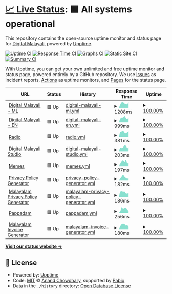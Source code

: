 # [📈 Live Status](https://status.digitalmalayali.in): <!--live status--> **🟩 All systems operational**

This repository contains the open-source uptime monitor and status page for [Digital Malayali](https://links.digitalmalayali.in/), powered by [Upptime](https://github.com/upptime/upptime).

[![Uptime CI](https://github.com/digitalmalayali/status/workflows/Uptime%20CI/badge.svg)](https://github.com/digitalmalayali/status/actions?query=workflow%3A%22Uptime+CI%22)
[![Response Time CI](https://github.com/digitalmalayali/status/workflows/Response%20Time%20CI/badge.svg)](https://github.com/digitalmalayali/status/actions?query=workflow%3A%22Response+Time+CI%22)
[![Graphs CI](https://github.com/digitalmalayali/status/workflows/Graphs%20CI/badge.svg)](https://github.com/digitalmalayali/status/actions?query=workflow%3A%22Graphs+CI%22)
[![Static Site CI](https://github.com/digitalmalayali/status/workflows/Static%20Site%20CI/badge.svg)](https://github.com/digitalmalayali/status/actions?query=workflow%3A%22Static+Site+CI%22)
[![Summary CI](https://github.com/digitalmalayali/status/workflows/Summary%20CI/badge.svg)](https://github.com/digitalmalayali/status/actions?query=workflow%3A%22Summary+CI%22)

With [Upptime](https://upptime.js.org), you can get your own unlimited and free uptime monitor and status page, powered entirely by a GitHub repository. We use [Issues](https://github.com/digitalmalayali/status/issues) as incident reports, [Actions](https://github.com/digitalmalayali/status/actions) as uptime monitors, and [Pages](https://status.digitalmalayali.in) for the status page.

<!--start: status pages-->
<!-- This summary is generated by Upptime (https://github.com/upptime/upptime) -->
<!-- Do not edit this manually, your changes will be overwritten -->
<!-- prettier-ignore -->
| URL | Status | History | Response Time | Uptime |
| --- | ------ | ------- | ------------- | ------ |
| <img alt="" src="https://icons.duckduckgo.com/ip3/digitalmalayali.in.ico" height="13"> [Digital Malayali - ML](https://digitalmalayali.in) | 🟩 Up | [digital-malayali-ml.yml](https://github.com/digitalmalayali/status/commits/HEAD/history/digital-malayali-ml.yml) | <details><summary><img alt="Response time graph" src="./graphs/digital-malayali-ml/response-time-week.png" height="20"> 1208ms</summary><br><a href="https://status.digitalmalayali.in/history/digital-malayali-ml"><img alt="Response time 731" src="https://img.shields.io/endpoint?url=https%3A%2F%2Fraw.githubusercontent.com%2Fdigitalmalayali%2Fstatus%2FHEAD%2Fapi%2Fdigital-malayali-ml%2Fresponse-time.json"></a><br><a href="https://status.digitalmalayali.in/history/digital-malayali-ml"><img alt="24-hour response time 1304" src="https://img.shields.io/endpoint?url=https%3A%2F%2Fraw.githubusercontent.com%2Fdigitalmalayali%2Fstatus%2FHEAD%2Fapi%2Fdigital-malayali-ml%2Fresponse-time-day.json"></a><br><a href="https://status.digitalmalayali.in/history/digital-malayali-ml"><img alt="7-day response time 1208" src="https://img.shields.io/endpoint?url=https%3A%2F%2Fraw.githubusercontent.com%2Fdigitalmalayali%2Fstatus%2FHEAD%2Fapi%2Fdigital-malayali-ml%2Fresponse-time-week.json"></a><br><a href="https://status.digitalmalayali.in/history/digital-malayali-ml"><img alt="30-day response time 1061" src="https://img.shields.io/endpoint?url=https%3A%2F%2Fraw.githubusercontent.com%2Fdigitalmalayali%2Fstatus%2FHEAD%2Fapi%2Fdigital-malayali-ml%2Fresponse-time-month.json"></a><br><a href="https://status.digitalmalayali.in/history/digital-malayali-ml"><img alt="1-year response time 731" src="https://img.shields.io/endpoint?url=https%3A%2F%2Fraw.githubusercontent.com%2Fdigitalmalayali%2Fstatus%2FHEAD%2Fapi%2Fdigital-malayali-ml%2Fresponse-time-year.json"></a></details> | <details><summary><a href="https://status.digitalmalayali.in/history/digital-malayali-ml">100.00%</a></summary><a href="https://status.digitalmalayali.in/history/digital-malayali-ml"><img alt="All-time uptime 100.00%" src="https://img.shields.io/endpoint?url=https%3A%2F%2Fraw.githubusercontent.com%2Fdigitalmalayali%2Fstatus%2FHEAD%2Fapi%2Fdigital-malayali-ml%2Fuptime.json"></a><br><a href="https://status.digitalmalayali.in/history/digital-malayali-ml"><img alt="24-hour uptime 100.00%" src="https://img.shields.io/endpoint?url=https%3A%2F%2Fraw.githubusercontent.com%2Fdigitalmalayali%2Fstatus%2FHEAD%2Fapi%2Fdigital-malayali-ml%2Fuptime-day.json"></a><br><a href="https://status.digitalmalayali.in/history/digital-malayali-ml"><img alt="7-day uptime 100.00%" src="https://img.shields.io/endpoint?url=https%3A%2F%2Fraw.githubusercontent.com%2Fdigitalmalayali%2Fstatus%2FHEAD%2Fapi%2Fdigital-malayali-ml%2Fuptime-week.json"></a><br><a href="https://status.digitalmalayali.in/history/digital-malayali-ml"><img alt="30-day uptime 100.00%" src="https://img.shields.io/endpoint?url=https%3A%2F%2Fraw.githubusercontent.com%2Fdigitalmalayali%2Fstatus%2FHEAD%2Fapi%2Fdigital-malayali-ml%2Fuptime-month.json"></a><br><a href="https://status.digitalmalayali.in/history/digital-malayali-ml"><img alt="1-year uptime 100.00%" src="https://img.shields.io/endpoint?url=https%3A%2F%2Fraw.githubusercontent.com%2Fdigitalmalayali%2Fstatus%2FHEAD%2Fapi%2Fdigital-malayali-ml%2Fuptime-year.json"></a></details>
| <img alt="" src="https://icons.duckduckgo.com/ip3/en.digitalmalayali.in.ico" height="13"> [Digital Malayali - EN](https://en.digitalmalayali.in) | 🟩 Up | [digital-malayali-en.yml](https://github.com/digitalmalayali/status/commits/HEAD/history/digital-malayali-en.yml) | <details><summary><img alt="Response time graph" src="./graphs/digital-malayali-en/response-time-week.png" height="20"> 999ms</summary><br><a href="https://status.digitalmalayali.in/history/digital-malayali-en"><img alt="Response time 988" src="https://img.shields.io/endpoint?url=https%3A%2F%2Fraw.githubusercontent.com%2Fdigitalmalayali%2Fstatus%2FHEAD%2Fapi%2Fdigital-malayali-en%2Fresponse-time.json"></a><br><a href="https://status.digitalmalayali.in/history/digital-malayali-en"><img alt="24-hour response time 936" src="https://img.shields.io/endpoint?url=https%3A%2F%2Fraw.githubusercontent.com%2Fdigitalmalayali%2Fstatus%2FHEAD%2Fapi%2Fdigital-malayali-en%2Fresponse-time-day.json"></a><br><a href="https://status.digitalmalayali.in/history/digital-malayali-en"><img alt="7-day response time 999" src="https://img.shields.io/endpoint?url=https%3A%2F%2Fraw.githubusercontent.com%2Fdigitalmalayali%2Fstatus%2FHEAD%2Fapi%2Fdigital-malayali-en%2Fresponse-time-week.json"></a><br><a href="https://status.digitalmalayali.in/history/digital-malayali-en"><img alt="30-day response time 1158" src="https://img.shields.io/endpoint?url=https%3A%2F%2Fraw.githubusercontent.com%2Fdigitalmalayali%2Fstatus%2FHEAD%2Fapi%2Fdigital-malayali-en%2Fresponse-time-month.json"></a><br><a href="https://status.digitalmalayali.in/history/digital-malayali-en"><img alt="1-year response time 988" src="https://img.shields.io/endpoint?url=https%3A%2F%2Fraw.githubusercontent.com%2Fdigitalmalayali%2Fstatus%2FHEAD%2Fapi%2Fdigital-malayali-en%2Fresponse-time-year.json"></a></details> | <details><summary><a href="https://status.digitalmalayali.in/history/digital-malayali-en">100.00%</a></summary><a href="https://status.digitalmalayali.in/history/digital-malayali-en"><img alt="All-time uptime 100.00%" src="https://img.shields.io/endpoint?url=https%3A%2F%2Fraw.githubusercontent.com%2Fdigitalmalayali%2Fstatus%2FHEAD%2Fapi%2Fdigital-malayali-en%2Fuptime.json"></a><br><a href="https://status.digitalmalayali.in/history/digital-malayali-en"><img alt="24-hour uptime 100.00%" src="https://img.shields.io/endpoint?url=https%3A%2F%2Fraw.githubusercontent.com%2Fdigitalmalayali%2Fstatus%2FHEAD%2Fapi%2Fdigital-malayali-en%2Fuptime-day.json"></a><br><a href="https://status.digitalmalayali.in/history/digital-malayali-en"><img alt="7-day uptime 100.00%" src="https://img.shields.io/endpoint?url=https%3A%2F%2Fraw.githubusercontent.com%2Fdigitalmalayali%2Fstatus%2FHEAD%2Fapi%2Fdigital-malayali-en%2Fuptime-week.json"></a><br><a href="https://status.digitalmalayali.in/history/digital-malayali-en"><img alt="30-day uptime 100.00%" src="https://img.shields.io/endpoint?url=https%3A%2F%2Fraw.githubusercontent.com%2Fdigitalmalayali%2Fstatus%2FHEAD%2Fapi%2Fdigital-malayali-en%2Fuptime-month.json"></a><br><a href="https://status.digitalmalayali.in/history/digital-malayali-en"><img alt="1-year uptime 100.00%" src="https://img.shields.io/endpoint?url=https%3A%2F%2Fraw.githubusercontent.com%2Fdigitalmalayali%2Fstatus%2FHEAD%2Fapi%2Fdigital-malayali-en%2Fuptime-year.json"></a></details>
| <img alt="" src="https://icons.duckduckgo.com/ip3/radio.digitalmalayali.in.ico" height="13"> [Radio](https://radio.digitalmalayali.in/public/stream) | 🟩 Up | [radio.yml](https://github.com/digitalmalayali/status/commits/HEAD/history/radio.yml) | <details><summary><img alt="Response time graph" src="./graphs/radio/response-time-week.png" height="20"> 381ms</summary><br><a href="https://status.digitalmalayali.in/history/radio"><img alt="Response time 378" src="https://img.shields.io/endpoint?url=https%3A%2F%2Fraw.githubusercontent.com%2Fdigitalmalayali%2Fstatus%2FHEAD%2Fapi%2Fradio%2Fresponse-time.json"></a><br><a href="https://status.digitalmalayali.in/history/radio"><img alt="24-hour response time 368" src="https://img.shields.io/endpoint?url=https%3A%2F%2Fraw.githubusercontent.com%2Fdigitalmalayali%2Fstatus%2FHEAD%2Fapi%2Fradio%2Fresponse-time-day.json"></a><br><a href="https://status.digitalmalayali.in/history/radio"><img alt="7-day response time 381" src="https://img.shields.io/endpoint?url=https%3A%2F%2Fraw.githubusercontent.com%2Fdigitalmalayali%2Fstatus%2FHEAD%2Fapi%2Fradio%2Fresponse-time-week.json"></a><br><a href="https://status.digitalmalayali.in/history/radio"><img alt="30-day response time 397" src="https://img.shields.io/endpoint?url=https%3A%2F%2Fraw.githubusercontent.com%2Fdigitalmalayali%2Fstatus%2FHEAD%2Fapi%2Fradio%2Fresponse-time-month.json"></a><br><a href="https://status.digitalmalayali.in/history/radio"><img alt="1-year response time 378" src="https://img.shields.io/endpoint?url=https%3A%2F%2Fraw.githubusercontent.com%2Fdigitalmalayali%2Fstatus%2FHEAD%2Fapi%2Fradio%2Fresponse-time-year.json"></a></details> | <details><summary><a href="https://status.digitalmalayali.in/history/radio">100.00%</a></summary><a href="https://status.digitalmalayali.in/history/radio"><img alt="All-time uptime 100.00%" src="https://img.shields.io/endpoint?url=https%3A%2F%2Fraw.githubusercontent.com%2Fdigitalmalayali%2Fstatus%2FHEAD%2Fapi%2Fradio%2Fuptime.json"></a><br><a href="https://status.digitalmalayali.in/history/radio"><img alt="24-hour uptime 100.00%" src="https://img.shields.io/endpoint?url=https%3A%2F%2Fraw.githubusercontent.com%2Fdigitalmalayali%2Fstatus%2FHEAD%2Fapi%2Fradio%2Fuptime-day.json"></a><br><a href="https://status.digitalmalayali.in/history/radio"><img alt="7-day uptime 100.00%" src="https://img.shields.io/endpoint?url=https%3A%2F%2Fraw.githubusercontent.com%2Fdigitalmalayali%2Fstatus%2FHEAD%2Fapi%2Fradio%2Fuptime-week.json"></a><br><a href="https://status.digitalmalayali.in/history/radio"><img alt="30-day uptime 100.00%" src="https://img.shields.io/endpoint?url=https%3A%2F%2Fraw.githubusercontent.com%2Fdigitalmalayali%2Fstatus%2FHEAD%2Fapi%2Fradio%2Fuptime-month.json"></a><br><a href="https://status.digitalmalayali.in/history/radio"><img alt="1-year uptime 100.00%" src="https://img.shields.io/endpoint?url=https%3A%2F%2Fraw.githubusercontent.com%2Fdigitalmalayali%2Fstatus%2FHEAD%2Fapi%2Fradio%2Fuptime-year.json"></a></details>
| <img alt="" src="https://icons.duckduckgo.com/ip3/studio.digitalmalayali.in.ico" height="13"> [Digital Malayali Studio](https://studio.digitalmalayali.in/) | 🟩 Up | [digital-malayali-studio.yml](https://github.com/digitalmalayali/status/commits/HEAD/history/digital-malayali-studio.yml) | <details><summary><img alt="Response time graph" src="./graphs/digital-malayali-studio/response-time-week.png" height="20"> 203ms</summary><br><a href="https://status.digitalmalayali.in/history/digital-malayali-studio"><img alt="Response time 225" src="https://img.shields.io/endpoint?url=https%3A%2F%2Fraw.githubusercontent.com%2Fdigitalmalayali%2Fstatus%2FHEAD%2Fapi%2Fdigital-malayali-studio%2Fresponse-time.json"></a><br><a href="https://status.digitalmalayali.in/history/digital-malayali-studio"><img alt="24-hour response time 241" src="https://img.shields.io/endpoint?url=https%3A%2F%2Fraw.githubusercontent.com%2Fdigitalmalayali%2Fstatus%2FHEAD%2Fapi%2Fdigital-malayali-studio%2Fresponse-time-day.json"></a><br><a href="https://status.digitalmalayali.in/history/digital-malayali-studio"><img alt="7-day response time 203" src="https://img.shields.io/endpoint?url=https%3A%2F%2Fraw.githubusercontent.com%2Fdigitalmalayali%2Fstatus%2FHEAD%2Fapi%2Fdigital-malayali-studio%2Fresponse-time-week.json"></a><br><a href="https://status.digitalmalayali.in/history/digital-malayali-studio"><img alt="30-day response time 264" src="https://img.shields.io/endpoint?url=https%3A%2F%2Fraw.githubusercontent.com%2Fdigitalmalayali%2Fstatus%2FHEAD%2Fapi%2Fdigital-malayali-studio%2Fresponse-time-month.json"></a><br><a href="https://status.digitalmalayali.in/history/digital-malayali-studio"><img alt="1-year response time 225" src="https://img.shields.io/endpoint?url=https%3A%2F%2Fraw.githubusercontent.com%2Fdigitalmalayali%2Fstatus%2FHEAD%2Fapi%2Fdigital-malayali-studio%2Fresponse-time-year.json"></a></details> | <details><summary><a href="https://status.digitalmalayali.in/history/digital-malayali-studio">100.00%</a></summary><a href="https://status.digitalmalayali.in/history/digital-malayali-studio"><img alt="All-time uptime 100.00%" src="https://img.shields.io/endpoint?url=https%3A%2F%2Fraw.githubusercontent.com%2Fdigitalmalayali%2Fstatus%2FHEAD%2Fapi%2Fdigital-malayali-studio%2Fuptime.json"></a><br><a href="https://status.digitalmalayali.in/history/digital-malayali-studio"><img alt="24-hour uptime 100.00%" src="https://img.shields.io/endpoint?url=https%3A%2F%2Fraw.githubusercontent.com%2Fdigitalmalayali%2Fstatus%2FHEAD%2Fapi%2Fdigital-malayali-studio%2Fuptime-day.json"></a><br><a href="https://status.digitalmalayali.in/history/digital-malayali-studio"><img alt="7-day uptime 100.00%" src="https://img.shields.io/endpoint?url=https%3A%2F%2Fraw.githubusercontent.com%2Fdigitalmalayali%2Fstatus%2FHEAD%2Fapi%2Fdigital-malayali-studio%2Fuptime-week.json"></a><br><a href="https://status.digitalmalayali.in/history/digital-malayali-studio"><img alt="30-day uptime 100.00%" src="https://img.shields.io/endpoint?url=https%3A%2F%2Fraw.githubusercontent.com%2Fdigitalmalayali%2Fstatus%2FHEAD%2Fapi%2Fdigital-malayali-studio%2Fuptime-month.json"></a><br><a href="https://status.digitalmalayali.in/history/digital-malayali-studio"><img alt="1-year uptime 100.00%" src="https://img.shields.io/endpoint?url=https%3A%2F%2Fraw.githubusercontent.com%2Fdigitalmalayali%2Fstatus%2FHEAD%2Fapi%2Fdigital-malayali-studio%2Fuptime-year.json"></a></details>
| <img alt="" src="https://icons.duckduckgo.com/ip3/memes.digitalmalayali.in.ico" height="13"> [Memes](https://memes.digitalmalayali.in) | 🟩 Up | [memes.yml](https://github.com/digitalmalayali/status/commits/HEAD/history/memes.yml) | <details><summary><img alt="Response time graph" src="./graphs/memes/response-time-week.png" height="20"> 197ms</summary><br><a href="https://status.digitalmalayali.in/history/memes"><img alt="Response time 173" src="https://img.shields.io/endpoint?url=https%3A%2F%2Fraw.githubusercontent.com%2Fdigitalmalayali%2Fstatus%2FHEAD%2Fapi%2Fmemes%2Fresponse-time.json"></a><br><a href="https://status.digitalmalayali.in/history/memes"><img alt="24-hour response time 197" src="https://img.shields.io/endpoint?url=https%3A%2F%2Fraw.githubusercontent.com%2Fdigitalmalayali%2Fstatus%2FHEAD%2Fapi%2Fmemes%2Fresponse-time-day.json"></a><br><a href="https://status.digitalmalayali.in/history/memes"><img alt="7-day response time 197" src="https://img.shields.io/endpoint?url=https%3A%2F%2Fraw.githubusercontent.com%2Fdigitalmalayali%2Fstatus%2FHEAD%2Fapi%2Fmemes%2Fresponse-time-week.json"></a><br><a href="https://status.digitalmalayali.in/history/memes"><img alt="30-day response time 172" src="https://img.shields.io/endpoint?url=https%3A%2F%2Fraw.githubusercontent.com%2Fdigitalmalayali%2Fstatus%2FHEAD%2Fapi%2Fmemes%2Fresponse-time-month.json"></a><br><a href="https://status.digitalmalayali.in/history/memes"><img alt="1-year response time 173" src="https://img.shields.io/endpoint?url=https%3A%2F%2Fraw.githubusercontent.com%2Fdigitalmalayali%2Fstatus%2FHEAD%2Fapi%2Fmemes%2Fresponse-time-year.json"></a></details> | <details><summary><a href="https://status.digitalmalayali.in/history/memes">100.00%</a></summary><a href="https://status.digitalmalayali.in/history/memes"><img alt="All-time uptime 100.00%" src="https://img.shields.io/endpoint?url=https%3A%2F%2Fraw.githubusercontent.com%2Fdigitalmalayali%2Fstatus%2FHEAD%2Fapi%2Fmemes%2Fuptime.json"></a><br><a href="https://status.digitalmalayali.in/history/memes"><img alt="24-hour uptime 100.00%" src="https://img.shields.io/endpoint?url=https%3A%2F%2Fraw.githubusercontent.com%2Fdigitalmalayali%2Fstatus%2FHEAD%2Fapi%2Fmemes%2Fuptime-day.json"></a><br><a href="https://status.digitalmalayali.in/history/memes"><img alt="7-day uptime 100.00%" src="https://img.shields.io/endpoint?url=https%3A%2F%2Fraw.githubusercontent.com%2Fdigitalmalayali%2Fstatus%2FHEAD%2Fapi%2Fmemes%2Fuptime-week.json"></a><br><a href="https://status.digitalmalayali.in/history/memes"><img alt="30-day uptime 100.00%" src="https://img.shields.io/endpoint?url=https%3A%2F%2Fraw.githubusercontent.com%2Fdigitalmalayali%2Fstatus%2FHEAD%2Fapi%2Fmemes%2Fuptime-month.json"></a><br><a href="https://status.digitalmalayali.in/history/memes"><img alt="1-year uptime 100.00%" src="https://img.shields.io/endpoint?url=https%3A%2F%2Fraw.githubusercontent.com%2Fdigitalmalayali%2Fstatus%2FHEAD%2Fapi%2Fmemes%2Fuptime-year.json"></a></details>
| <img alt="" src="https://icons.duckduckgo.com/ip3/free-privacy-policy-generator.digitalmalayali.in.ico" height="13"> [Privacy Policy Generator](https://free-privacy-policy-generator.digitalmalayali.in) | 🟩 Up | [privacy-policy-generator.yml](https://github.com/digitalmalayali/status/commits/HEAD/history/privacy-policy-generator.yml) | <details><summary><img alt="Response time graph" src="./graphs/privacy-policy-generator/response-time-week.png" height="20"> 182ms</summary><br><a href="https://status.digitalmalayali.in/history/privacy-policy-generator"><img alt="Response time 199" src="https://img.shields.io/endpoint?url=https%3A%2F%2Fraw.githubusercontent.com%2Fdigitalmalayali%2Fstatus%2FHEAD%2Fapi%2Fprivacy-policy-generator%2Fresponse-time.json"></a><br><a href="https://status.digitalmalayali.in/history/privacy-policy-generator"><img alt="24-hour response time 177" src="https://img.shields.io/endpoint?url=https%3A%2F%2Fraw.githubusercontent.com%2Fdigitalmalayali%2Fstatus%2FHEAD%2Fapi%2Fprivacy-policy-generator%2Fresponse-time-day.json"></a><br><a href="https://status.digitalmalayali.in/history/privacy-policy-generator"><img alt="7-day response time 182" src="https://img.shields.io/endpoint?url=https%3A%2F%2Fraw.githubusercontent.com%2Fdigitalmalayali%2Fstatus%2FHEAD%2Fapi%2Fprivacy-policy-generator%2Fresponse-time-week.json"></a><br><a href="https://status.digitalmalayali.in/history/privacy-policy-generator"><img alt="30-day response time 216" src="https://img.shields.io/endpoint?url=https%3A%2F%2Fraw.githubusercontent.com%2Fdigitalmalayali%2Fstatus%2FHEAD%2Fapi%2Fprivacy-policy-generator%2Fresponse-time-month.json"></a><br><a href="https://status.digitalmalayali.in/history/privacy-policy-generator"><img alt="1-year response time 199" src="https://img.shields.io/endpoint?url=https%3A%2F%2Fraw.githubusercontent.com%2Fdigitalmalayali%2Fstatus%2FHEAD%2Fapi%2Fprivacy-policy-generator%2Fresponse-time-year.json"></a></details> | <details><summary><a href="https://status.digitalmalayali.in/history/privacy-policy-generator">100.00%</a></summary><a href="https://status.digitalmalayali.in/history/privacy-policy-generator"><img alt="All-time uptime 100.00%" src="https://img.shields.io/endpoint?url=https%3A%2F%2Fraw.githubusercontent.com%2Fdigitalmalayali%2Fstatus%2FHEAD%2Fapi%2Fprivacy-policy-generator%2Fuptime.json"></a><br><a href="https://status.digitalmalayali.in/history/privacy-policy-generator"><img alt="24-hour uptime 100.00%" src="https://img.shields.io/endpoint?url=https%3A%2F%2Fraw.githubusercontent.com%2Fdigitalmalayali%2Fstatus%2FHEAD%2Fapi%2Fprivacy-policy-generator%2Fuptime-day.json"></a><br><a href="https://status.digitalmalayali.in/history/privacy-policy-generator"><img alt="7-day uptime 100.00%" src="https://img.shields.io/endpoint?url=https%3A%2F%2Fraw.githubusercontent.com%2Fdigitalmalayali%2Fstatus%2FHEAD%2Fapi%2Fprivacy-policy-generator%2Fuptime-week.json"></a><br><a href="https://status.digitalmalayali.in/history/privacy-policy-generator"><img alt="30-day uptime 100.00%" src="https://img.shields.io/endpoint?url=https%3A%2F%2Fraw.githubusercontent.com%2Fdigitalmalayali%2Fstatus%2FHEAD%2Fapi%2Fprivacy-policy-generator%2Fuptime-month.json"></a><br><a href="https://status.digitalmalayali.in/history/privacy-policy-generator"><img alt="1-year uptime 100.00%" src="https://img.shields.io/endpoint?url=https%3A%2F%2Fraw.githubusercontent.com%2Fdigitalmalayali%2Fstatus%2FHEAD%2Fapi%2Fprivacy-policy-generator%2Fuptime-year.json"></a></details>
| <img alt="" src="https://icons.duckduckgo.com/ip3/malayalam-privacy-policy-generator.digitalmalayali.in.ico" height="13"> [Malayalam Privacy Policy Generator](https://malayalam-privacy-policy-generator.digitalmalayali.in) | 🟩 Up | [malayalam-privacy-policy-generator.yml](https://github.com/digitalmalayali/status/commits/HEAD/history/malayalam-privacy-policy-generator.yml) | <details><summary><img alt="Response time graph" src="./graphs/malayalam-privacy-policy-generator/response-time-week.png" height="20"> 186ms</summary><br><a href="https://status.digitalmalayali.in/history/malayalam-privacy-policy-generator"><img alt="Response time 213" src="https://img.shields.io/endpoint?url=https%3A%2F%2Fraw.githubusercontent.com%2Fdigitalmalayali%2Fstatus%2FHEAD%2Fapi%2Fmalayalam-privacy-policy-generator%2Fresponse-time.json"></a><br><a href="https://status.digitalmalayali.in/history/malayalam-privacy-policy-generator"><img alt="24-hour response time 253" src="https://img.shields.io/endpoint?url=https%3A%2F%2Fraw.githubusercontent.com%2Fdigitalmalayali%2Fstatus%2FHEAD%2Fapi%2Fmalayalam-privacy-policy-generator%2Fresponse-time-day.json"></a><br><a href="https://status.digitalmalayali.in/history/malayalam-privacy-policy-generator"><img alt="7-day response time 186" src="https://img.shields.io/endpoint?url=https%3A%2F%2Fraw.githubusercontent.com%2Fdigitalmalayali%2Fstatus%2FHEAD%2Fapi%2Fmalayalam-privacy-policy-generator%2Fresponse-time-week.json"></a><br><a href="https://status.digitalmalayali.in/history/malayalam-privacy-policy-generator"><img alt="30-day response time 254" src="https://img.shields.io/endpoint?url=https%3A%2F%2Fraw.githubusercontent.com%2Fdigitalmalayali%2Fstatus%2FHEAD%2Fapi%2Fmalayalam-privacy-policy-generator%2Fresponse-time-month.json"></a><br><a href="https://status.digitalmalayali.in/history/malayalam-privacy-policy-generator"><img alt="1-year response time 213" src="https://img.shields.io/endpoint?url=https%3A%2F%2Fraw.githubusercontent.com%2Fdigitalmalayali%2Fstatus%2FHEAD%2Fapi%2Fmalayalam-privacy-policy-generator%2Fresponse-time-year.json"></a></details> | <details><summary><a href="https://status.digitalmalayali.in/history/malayalam-privacy-policy-generator">100.00%</a></summary><a href="https://status.digitalmalayali.in/history/malayalam-privacy-policy-generator"><img alt="All-time uptime 100.00%" src="https://img.shields.io/endpoint?url=https%3A%2F%2Fraw.githubusercontent.com%2Fdigitalmalayali%2Fstatus%2FHEAD%2Fapi%2Fmalayalam-privacy-policy-generator%2Fuptime.json"></a><br><a href="https://status.digitalmalayali.in/history/malayalam-privacy-policy-generator"><img alt="24-hour uptime 100.00%" src="https://img.shields.io/endpoint?url=https%3A%2F%2Fraw.githubusercontent.com%2Fdigitalmalayali%2Fstatus%2FHEAD%2Fapi%2Fmalayalam-privacy-policy-generator%2Fuptime-day.json"></a><br><a href="https://status.digitalmalayali.in/history/malayalam-privacy-policy-generator"><img alt="7-day uptime 100.00%" src="https://img.shields.io/endpoint?url=https%3A%2F%2Fraw.githubusercontent.com%2Fdigitalmalayali%2Fstatus%2FHEAD%2Fapi%2Fmalayalam-privacy-policy-generator%2Fuptime-week.json"></a><br><a href="https://status.digitalmalayali.in/history/malayalam-privacy-policy-generator"><img alt="30-day uptime 100.00%" src="https://img.shields.io/endpoint?url=https%3A%2F%2Fraw.githubusercontent.com%2Fdigitalmalayali%2Fstatus%2FHEAD%2Fapi%2Fmalayalam-privacy-policy-generator%2Fuptime-month.json"></a><br><a href="https://status.digitalmalayali.in/history/malayalam-privacy-policy-generator"><img alt="1-year uptime 100.00%" src="https://img.shields.io/endpoint?url=https%3A%2F%2Fraw.githubusercontent.com%2Fdigitalmalayali%2Fstatus%2FHEAD%2Fapi%2Fmalayalam-privacy-policy-generator%2Fuptime-year.json"></a></details>
| <img alt="" src="https://icons.duckduckgo.com/ip3/pappadam.digitalmalayali.in.ico" height="13"> [Pappadam](https://pappadam.digitalmalayali.in) | 🟩 Up | [pappadam.yml](https://github.com/digitalmalayali/status/commits/HEAD/history/pappadam.yml) | <details><summary><img alt="Response time graph" src="./graphs/pappadam/response-time-week.png" height="20"> 256ms</summary><br><a href="https://status.digitalmalayali.in/history/pappadam"><img alt="Response time 250" src="https://img.shields.io/endpoint?url=https%3A%2F%2Fraw.githubusercontent.com%2Fdigitalmalayali%2Fstatus%2FHEAD%2Fapi%2Fpappadam%2Fresponse-time.json"></a><br><a href="https://status.digitalmalayali.in/history/pappadam"><img alt="24-hour response time 444" src="https://img.shields.io/endpoint?url=https%3A%2F%2Fraw.githubusercontent.com%2Fdigitalmalayali%2Fstatus%2FHEAD%2Fapi%2Fpappadam%2Fresponse-time-day.json"></a><br><a href="https://status.digitalmalayali.in/history/pappadam"><img alt="7-day response time 256" src="https://img.shields.io/endpoint?url=https%3A%2F%2Fraw.githubusercontent.com%2Fdigitalmalayali%2Fstatus%2FHEAD%2Fapi%2Fpappadam%2Fresponse-time-week.json"></a><br><a href="https://status.digitalmalayali.in/history/pappadam"><img alt="30-day response time 336" src="https://img.shields.io/endpoint?url=https%3A%2F%2Fraw.githubusercontent.com%2Fdigitalmalayali%2Fstatus%2FHEAD%2Fapi%2Fpappadam%2Fresponse-time-month.json"></a><br><a href="https://status.digitalmalayali.in/history/pappadam"><img alt="1-year response time 250" src="https://img.shields.io/endpoint?url=https%3A%2F%2Fraw.githubusercontent.com%2Fdigitalmalayali%2Fstatus%2FHEAD%2Fapi%2Fpappadam%2Fresponse-time-year.json"></a></details> | <details><summary><a href="https://status.digitalmalayali.in/history/pappadam">100.00%</a></summary><a href="https://status.digitalmalayali.in/history/pappadam"><img alt="All-time uptime 100.00%" src="https://img.shields.io/endpoint?url=https%3A%2F%2Fraw.githubusercontent.com%2Fdigitalmalayali%2Fstatus%2FHEAD%2Fapi%2Fpappadam%2Fuptime.json"></a><br><a href="https://status.digitalmalayali.in/history/pappadam"><img alt="24-hour uptime 100.00%" src="https://img.shields.io/endpoint?url=https%3A%2F%2Fraw.githubusercontent.com%2Fdigitalmalayali%2Fstatus%2FHEAD%2Fapi%2Fpappadam%2Fuptime-day.json"></a><br><a href="https://status.digitalmalayali.in/history/pappadam"><img alt="7-day uptime 100.00%" src="https://img.shields.io/endpoint?url=https%3A%2F%2Fraw.githubusercontent.com%2Fdigitalmalayali%2Fstatus%2FHEAD%2Fapi%2Fpappadam%2Fuptime-week.json"></a><br><a href="https://status.digitalmalayali.in/history/pappadam"><img alt="30-day uptime 100.00%" src="https://img.shields.io/endpoint?url=https%3A%2F%2Fraw.githubusercontent.com%2Fdigitalmalayali%2Fstatus%2FHEAD%2Fapi%2Fpappadam%2Fuptime-month.json"></a><br><a href="https://status.digitalmalayali.in/history/pappadam"><img alt="1-year uptime 100.00%" src="https://img.shields.io/endpoint?url=https%3A%2F%2Fraw.githubusercontent.com%2Fdigitalmalayali%2Fstatus%2FHEAD%2Fapi%2Fpappadam%2Fuptime-year.json"></a></details>
| <img alt="" src="https://icons.duckduckgo.com/ip3/malayalam-invoice-generator.digitalmalayali.in.ico" height="13"> [Malayalam Invoice Generator](https://malayalam-invoice-generator.digitalmalayali.in) | 🟩 Up | [malayalam-invoice-generator.yml](https://github.com/digitalmalayali/status/commits/HEAD/history/malayalam-invoice-generator.yml) | <details><summary><img alt="Response time graph" src="./graphs/malayalam-invoice-generator/response-time-week.png" height="20"> 180ms</summary><br><a href="https://status.digitalmalayali.in/history/malayalam-invoice-generator"><img alt="Response time 211" src="https://img.shields.io/endpoint?url=https%3A%2F%2Fraw.githubusercontent.com%2Fdigitalmalayali%2Fstatus%2FHEAD%2Fapi%2Fmalayalam-invoice-generator%2Fresponse-time.json"></a><br><a href="https://status.digitalmalayali.in/history/malayalam-invoice-generator"><img alt="24-hour response time 199" src="https://img.shields.io/endpoint?url=https%3A%2F%2Fraw.githubusercontent.com%2Fdigitalmalayali%2Fstatus%2FHEAD%2Fapi%2Fmalayalam-invoice-generator%2Fresponse-time-day.json"></a><br><a href="https://status.digitalmalayali.in/history/malayalam-invoice-generator"><img alt="7-day response time 180" src="https://img.shields.io/endpoint?url=https%3A%2F%2Fraw.githubusercontent.com%2Fdigitalmalayali%2Fstatus%2FHEAD%2Fapi%2Fmalayalam-invoice-generator%2Fresponse-time-week.json"></a><br><a href="https://status.digitalmalayali.in/history/malayalam-invoice-generator"><img alt="30-day response time 251" src="https://img.shields.io/endpoint?url=https%3A%2F%2Fraw.githubusercontent.com%2Fdigitalmalayali%2Fstatus%2FHEAD%2Fapi%2Fmalayalam-invoice-generator%2Fresponse-time-month.json"></a><br><a href="https://status.digitalmalayali.in/history/malayalam-invoice-generator"><img alt="1-year response time 211" src="https://img.shields.io/endpoint?url=https%3A%2F%2Fraw.githubusercontent.com%2Fdigitalmalayali%2Fstatus%2FHEAD%2Fapi%2Fmalayalam-invoice-generator%2Fresponse-time-year.json"></a></details> | <details><summary><a href="https://status.digitalmalayali.in/history/malayalam-invoice-generator">100.00%</a></summary><a href="https://status.digitalmalayali.in/history/malayalam-invoice-generator"><img alt="All-time uptime 100.00%" src="https://img.shields.io/endpoint?url=https%3A%2F%2Fraw.githubusercontent.com%2Fdigitalmalayali%2Fstatus%2FHEAD%2Fapi%2Fmalayalam-invoice-generator%2Fuptime.json"></a><br><a href="https://status.digitalmalayali.in/history/malayalam-invoice-generator"><img alt="24-hour uptime 100.00%" src="https://img.shields.io/endpoint?url=https%3A%2F%2Fraw.githubusercontent.com%2Fdigitalmalayali%2Fstatus%2FHEAD%2Fapi%2Fmalayalam-invoice-generator%2Fuptime-day.json"></a><br><a href="https://status.digitalmalayali.in/history/malayalam-invoice-generator"><img alt="7-day uptime 100.00%" src="https://img.shields.io/endpoint?url=https%3A%2F%2Fraw.githubusercontent.com%2Fdigitalmalayali%2Fstatus%2FHEAD%2Fapi%2Fmalayalam-invoice-generator%2Fuptime-week.json"></a><br><a href="https://status.digitalmalayali.in/history/malayalam-invoice-generator"><img alt="30-day uptime 100.00%" src="https://img.shields.io/endpoint?url=https%3A%2F%2Fraw.githubusercontent.com%2Fdigitalmalayali%2Fstatus%2FHEAD%2Fapi%2Fmalayalam-invoice-generator%2Fuptime-month.json"></a><br><a href="https://status.digitalmalayali.in/history/malayalam-invoice-generator"><img alt="1-year uptime 100.00%" src="https://img.shields.io/endpoint?url=https%3A%2F%2Fraw.githubusercontent.com%2Fdigitalmalayali%2Fstatus%2FHEAD%2Fapi%2Fmalayalam-invoice-generator%2Fuptime-year.json"></a></details>

<!--end: status pages-->

[**Visit our status website →**](https://status.digitalmalayali.in)

## 📄 License

- Powered by: [Upptime](https://github.com/upptime/upptime)
- Code: [MIT](./LICENSE) © [Anand Chowdhary](https://anandchowdhary.com), supported by [Pabio](https://pabio.com)
- Data in the `./history` directory: [Open Database License](https://opendatacommons.org/licenses/odbl/1-0/)
